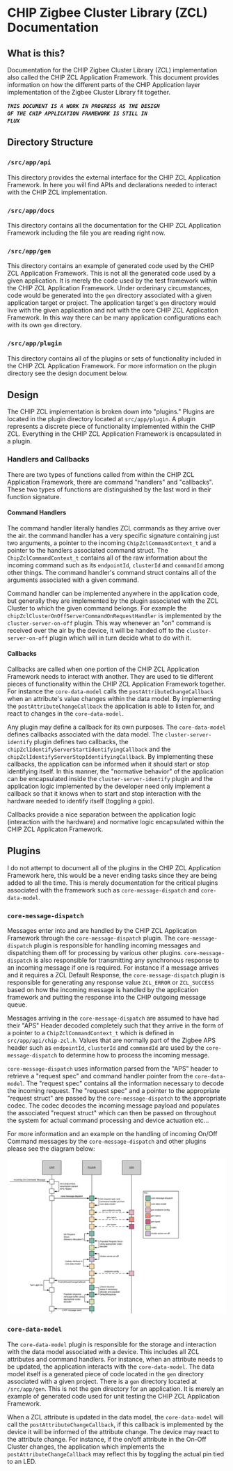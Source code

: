 # CHIP Zigbee Cluster Library (ZCL) Documentation

## What is this?

Documentation for the CHIP Zigbee Cluster Library (ZCL) implementation also
called the CHIP ZCL Application Framework. This document provides information on
how the different parts of the CHIP Application layer implementation of the
Zigbee Cluster Library fit together.

**_<code>THIS DOCUMENT IS A WORK IN PROGRESS AS THE DESIGN OF THE CHIP
APPLICATION FRAMEWORK IS STILL IN FLUX</code>_**

## Directory Structure

### <code>/src/app/api</code>

This directory provides the external interface for the CHIP ZCL Application
Framework. In here you will find APIs and declarations needed to interact with
the CHIP ZCL implementation.

### <code>/src/app/docs</code>

This directory contains all the documentation for the CHIP ZCL Application
Framework including the file you are reading right now.

### <code>/src/app/gen</code>

This directory contains an example of generated code used by the CHIP ZCL
Application Framework. This is not all the generated code used by a given
application. It is merely the code used by the test framework within the CHIP
ZCL Application Framework. Under orderinary circumstances, code would be
generated into the <code>gen</code> directory associated with a given
application target or project. The application target's <code>gen</code>
directory would live with the given application and not with the core CHIP ZCL
Application Framework. In this way there can be many application configurations
each with its own <code>gen</code> directory.

### <code>/src/app/plugin</code>

This directory contains all of the plugins or sets of functionality included in
the CHIP ZCL Application Framework. For more information on the plugin directory
see the design document below.

## Design

The CHIP ZCL implementation is broken down into "plugins." Plugins are located
in the plugin directory located at <code>src/app/plugin</code>. A plugin
represents a discrete piece of functionality implemented within the CHIP ZCL.
Everything in the CHIP ZCL Application Framework is encapsulated in a plugin.

### Handlers and Callbacks

There are two types of functions called from within the CHIP ZCL Application
Framework, there are command "handlers" and "callbacks". These two types of
functions are distinguished by the last word in their function signature.

#### Command Handlers

The command handler literally handles ZCL commands as they arrive over the air.
the command handler has a very specific signature containing just two arguments,
a pointer to the incoming <code>ChipZclCommandContext_t</code> and a pointer to
the handlers associated command struct. The <code>ChipZclCommandContext_t</code>
contains all of the raw information about the incoming command such as its
<code>endpointId</code>, <code>clusterId</code> and <code>commandId</code> among
other things. The command handler's command struct contains all of the arguments
associated with a given command.

Command handler can be implemented anywhere in the application code, but
generally they are implemented by the plugin associated with the ZCL Cluster to
which the given command belongs. For example the
<code>chipZclClusterOnOffServerCommandOnRequestHandler</code> is implemented by
the <code>cluster-server-on-off</code> plugin. This way whenever an "on" command
is received over the air by the device, it will be handed off to the
<code>cluster-server-on-off</code> plugin which will in turn decide what to do
with it.

#### Callbacks

Callbacks are called when one portion of the CHIP ZCL Application Framework
needs to interact with another. They are used to tie different pieces of
functionality within the CHIP ZCL Application Framework together. For instance
the <code>core-data-model</code> calls the
<code>postAttributeChangeCallback</code> when an attribute's value changes
within the data model. By implementing the
<code>postAttributeChangeCallback</code> the application is able to listen for,
and react to changes in the <code>core-data-model</code>.

Any plugin may define a callback for its own purposes. The
<code>core-data-model</code> defines callbacks associated with the data model.
The <code>cluster-server-identify</code> plugin defines two callbacks, the
<code>chipZclIdentifyServerStartIdentifyingCallback</code> and the
<code>chipZclIdentifyServerStopIdentifyingCallback</code>. By implementing these
callbacks, the application can be informed when it should start or stop
identifying itself. In this manner, the "normative behavior" of the application
can be encapsulated inside the <code>cluster-server-identify</code> plugin and
the application logic implemented by the developer need only implement a
callback so that it knows when to start and stop interaction with the hardware
needed to identify itself (toggling a gpio).

Callbacks provide a nice separation between the application logic (interaction
with the hardware) and normative logic encapsulated within the CHIP ZCL
Applicaton Framework.

## Plugins

I do not attempt to document all of the plugins in the CHIP ZCL Application
Framework here, this would be a never ending tasks since they are being added to
all the time. This is merely documentation for the critical plugins associated
with the framework such as <code>core-message-dispatch</code> and
<code>core-data-model</code>.

### <code>core-message-dispatch</code>

Messages enter into and are handled by the CHIP ZCL Application Framework
through the <code>core-message-dispatch</code> plugin. The
<code>core-message-dispatch</code> plugin is responsible for handling incoming
messages and dispatching them off for processing by various other plugins.
<code>core-message-dispatch</code> is also responsible for transmitting any
synchronous response to an incoming message if one is required. For instance if
a message arrives and it requires a ZCL Default Response, the
<code>core-message-dispatch</code> plugin is responsible for generating any
response value <code>ZCL_ERROR</code> or <code>ZCL_SUCCESS</code> based on how
the incoming message is handled by the application framework and putting the
response into the CHIP outgoing message queue.

Messages arriving in the <code>core-message-dispatch</code> are assumed to have
had their "APS" Header decoded completely such that they arrive in the form of a
pointer to a <code>ChipZclCommandContext_t</code> which is defined in
<code>src/app/api/chip-zcl.h</code>. Values that are normally part of the Zigbee
APS header such as <code>endpointId</code>, <code>clusterId</code> and
<code>commandId</code> are used by the <code>core-message-dispatch</code> to
determine how to process the incoming message.

<code>core-message-dispatch</code> uses information parsed from the "APS" header
to retrieve a "request spec" and command handler pointer from the
<code>core-data-model</code>. The "request spec" contains all the information
necessary to decode the incoming request. The "request spec" and a pointer to
the appropriate "request struct" are passed by the
<code>core-message-dispatch</code> to the appropriate codec. The codec decodes
the incoming message payload and populates the associated "request struct" which
can then be passed on throughout the system for actual command processing and
device actuation etc...

For more information and an example on the handling of incoming On/Off Command
messages by the <code>core-message-dispatch</code> and other plugins please see
the diagram below:

![CHIP ZCL Message Flow](chip-zcl-msg-flow.png)

### <code>core-data-model</code>

The <code>core-data-model</code> plugin is responsible for the storage and
interaction with the data model associated with a device. This includes all ZCL
attributes and command handlers. For instance, when an attribute needs to be
updated, the application interacts with the <code>core-data-model</code>. The
data model itself is a generated piece of code located in the <code>gen</code>
directory associated with a given project. There is a <code>gen</code> directory
located at <code>/src/app/gen</code>. This is not the gen directory for an
application. It is merely an example of generated code used for unit testing the
CHIP ZCL Application Framework.

When a ZCL attribute is updated in the data model, the
<code>core-data-model</code> will call the
<code>postAttributeChangeCallback</code>, if this callback is implemented by the
device it will be informed of the attribute change. The device may react to the
attribute change. For instance, if the on/off attribute in the On-Off Cluster
changes, the application which implements the
<code>postAttributeChangeCallback</code> may reflect this by toggling the actual
pin tied to an LED.
